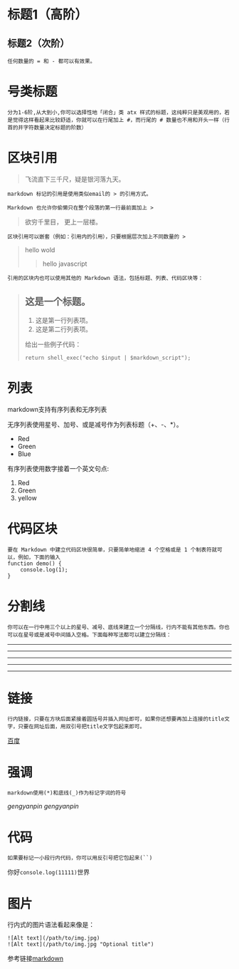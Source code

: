 标题1（高阶）
=============
标题2（次阶）
-------------
    任何数量的 = 和 - 都可以有效果。

# 号类标题 

    分为1-6阶,从大到小,你可以选择性地「闭合」类 atx 样式的标题，这纯粹只是美观用的，若是觉得这样看起来比较舒适，你就可以在行尾加上 #，而行尾的 # 数量也不用和开头一样（行首的井字符数量决定标题的阶数）

# 区块引用

>飞流直下三千尺，疑是银河落九天。

    markdown 标记的引用是使用类似email的 > 的引用方式。

    Markdown 也允许你偷懒只在整个段落的第一行最前面加上 >

>欲穷千里目，
更上一层楼。

    区块引用可以嵌套（例如：引用内的引用），只要根据层次加上不同数量的 >

>hello wold
>>hello javascript

    引用的区块内也可以使用其他的 Markdown 语法，包括标题、列表、代码区块等：

> ## 这是一个标题。
> 
> 1.   这是第一行列表项。
> 2.   这是第二行列表项。
> 
> 给出一些例子代码：
> 
>     return shell_exec("echo $input | $markdown_script");

# 列表

markdown支持有序列表和无序列表

无序列表使用星号、加号、或是减号作为列表标题（+、-、*）。

*   Red
*   Green
*   Blue

有序列表使用数字接着一个英文句点:

1.  Red
2.  Green
3.  yellow

# 代码区块

    要在 Markdown 中建立代码区块很简单，只要简单地缩进 4 个空格或是 1 个制表符就可以，例如，下面的输入
    function demo() {
        console.log(1);
    }

# 分割线

    你可以在一行中用三个以上的星号、减号、底线来建立一个分隔线，行内不能有其他东西。你也可以在星号或是减号中间插入空格。下面每种写法都可以建立分隔线：

* * *

***

*****

- - -

---------------------------------------

# 链接

    行内链接，只要在方块后面紧接着圆括号并插入网址即可，如果你还想要再加上连接的title文字，只要在网址后面，用双引号把title文字包起来即可。

[百度](http://www.baidu.com)

# 强调

    markdown使用(*)和底线(_)作为标记字词的符号

*gengyanpin*
_gengyanpin_

# 代码

    如果要标记一小段行内代码，你可以用反引号把它包起来(``)

你好`console.log(11111)`世界

# 图片

行内式的图片语法看起来像是：

    ![Alt text](/path/to/img.jpg)
    ![Alt text](/path/to/img.jpg "Optional title")

参考链接[markdown](http://wowubuntu.com/markdown/)